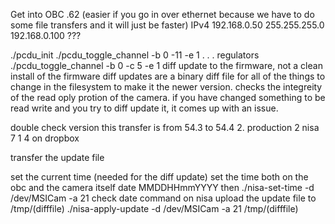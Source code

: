 
Get into OBC .62 (easier if you go in over ethernet because we have to do some file transfers and it will just be faster)
IPv4
192.168.0.50
255.255.255.0
192.168.0.100
???

./pcdu_init
./pcdu_toggle_channel -b 0 -11 -e 1
.
.
.
regulators
./pcdu_toggle_channel -b 0 -c 5 -e 1
diff update to the firmware, not a clean install of the firmware
diff updates are a binary diff file for all of the things to change in the filesystem to make it the newer version. checks the integreity of the read oply protion of the camera. if you have changed something to be read write and you try to diff update it, it comes up with an issue.

double check version
this transfer is from 54.3 to 54.4
2. production
2 
nisa
7
1
4
on dropbox

transfer the update file

set the current time (needed for the diff update)
set the time both on the obc and the camera itself
date MMDDHHmmYYYY
then ./nisa-set-time -d /dev/MSICam -a 21
check date command on nisa
upload the update file to /tmp/(difffile)
./nisa-apply-update -d /dev/MSICam -a 21 /tmp/(difffile)
